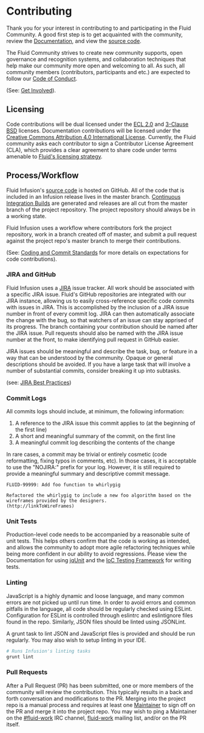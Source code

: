 # Contributing #

Thank you for your interest in contributing to and participating in the Fluid Community. A good first step is to get acquainted with the community, review the [Documentation](https://docs.fluidproject.org), and view the [source code](https://GitHub.com/fluid-project/infusion).

The Fluid Community strives to create new community supports, open governance and recognition systems, and collaboration techniques that help make our community more open and welcoming to all. As such, all community members (contributors, participants and etc.) are expected to follow our [Code of Conduct](https://wiki.fluidproject.org/display/fluid/Inclusion+in+the+Fluid+Community).

(See: [Get Involved](https://wiki.fluidproject.org/display/fluid/Get+Involved)).

## Licensing

Code contributions will be dual licensed under the [ECL 2.0](http://www.opensource.org/licenses/ecl2.php) and [3-Clause BSD](https://opensource.org/licenses/BSD-3-Clause) licenses. Documentation contributions will be licensed under the [Creative Commons Attribution 4.0 International License](http://creativecommons.org/licenses/by/4.0/). Currently, the Fluid community asks each contributor to sign a Contributor License Agreement (CLA), which provides a clear agreement to share code under terms amenable to [Fluid's licensing strategy](https://wiki.fluidproject.org/display/fluid/Fluid+Licensing).

## Process/Workflow

Fluid Infusion's [source code](https://github.com/fluid-project/infusion) is hosted on GitHub. All of the code that is included in an Infusion release lives in the master branch. [Continuous Integration Builds](https://build.fluidproject.org) are generated and releases are all cut from the master branch of the project repository. The project repository should always be in a working state.

Fluid Infusion uses a workflow where contributors fork the project repository, work in a branch created off of master, and submit a pull request against the project repo's master branch to merge their contributions.

(See: [Coding and Commit Standards](https://wiki.fluidproject.org/display/fluid/Coding+and+Commit+Standards) for more details on expectations for code contributions).

### JIRA and GitHub

Fluid Infusion uses a [JIRA](https://issues.fluidproject.org) issue tracker. All work should be associated with a specific JIRA issue. Fluid's GitHub repositories are integrated with our JIRA instance, allowing us to easily cross-reference specific code commits with issues in JIRA. This is accomplished by the inclusion of a JIRA issue number in front of every commit log. JIRA can then automatically associate the change with the bug, so that watchers of an issue can stay apprised of its progress.  The branch containing your contribution should be named after the JIRA issue. Pull requests should also be named with the JIRA issue number at the front, to make identifying pull request in GitHub easier.

JIRA issues should be meaningful and describe the task, bug, or feature in a way that can be understood by the community. Opaque or general descriptions should be avoided. If you have a large task that will involve a number of substantial commits, consider breaking it up into subtasks.

(see: [JIRA Best Practices](https://wiki.fluidproject.org/display/fluid/JIRA+Best+Practices))

### Commit Logs

All commits logs should include, at minimum, the following information:

1. A reference to the JIRA issue this commit applies to (at the beginning of the first line)
2. A short and meaningful summary of the commit, on the first line
3. A meaningful commit log describing the contents of the change

In rare cases, a commit may be trivial or entirely cosmetic (code reformatting, fixing typos in comments, etc). In those cases, it is acceptable to use the "NOJIRA:" prefix for your log. However, it is still required to provide a meaningful summary and descriptive commit message.

```
FLUID-99999: Add foo function to whirlygig

Refactored the whirlygig to include a new foo algorithm based on the wireframes provided by the designers.
(http://linkToWireFrames)
```

### Unit Tests

Production-level code needs to be accompanied by a reasonable suite of unit tests. This helps others confirm that the code is working as intended, and allows the community to adopt more agile refactoring techniques while being more confident in our ability to avoid regressions. Please view the Documentation for using [jqUnit](https://docs.fluidproject.org/infusion/development/jqUnit.html) and the [IoC Testing Framework](https://docs.fluidproject.org/infusion/development/IoCTestingFramework.html) for writing tests.

### Linting

JavaScript is a highly dynamic and loose language, and many common errors are not picked up until run time. In order to avoid errors and common pitfalls in the language, all code should be regularly checked using ESLint. Configuration for ESLint is controlled through eslintrc and eslintignore files found in the repo. Similarly, JSON files should be linted using JSONLint.

A grunt task to lint JSON and JavaScript files is provided and should be run regularly. You may also wish to setup linting in your IDE.

```bash
# Runs Infusion's linting tasks
grunt lint
```

### Pull Requests

After a Pull Request (PR) has been submitted, one or more members of the community will review the contribution. This typically results in a back and forth conversation and modifications to the PR. Merging into the project repo is a manual process and requires at least one [Maintainer](https://wiki.fluidproject.org/display/fluid/Fluid+Maintainers) to sign off on the PR and merge it into the project repo. You may wish to ping a Maintainer on the [#fluid-work](https://wiki.fluidproject.org/display/fluid/IRC+Channel) IRC channel, [fluid-work](https://lists.idrc.ocad.ca/mailman/listinfo/fluid-work) mailing list, and/or on the PR itself.

